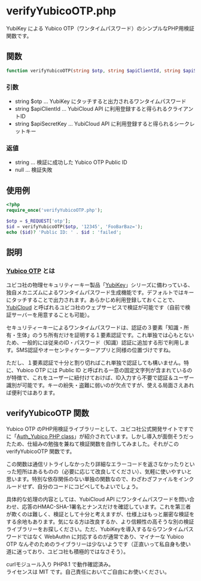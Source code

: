 # verifyYubicoOTP.php

YubiKey による Yubico OTP（ワンタイムパスワード）のシンプルなPHP用検証関数です。  

## 関数

```PHP
function verifyYubicoOTP(string $otp, string $apiClientId, string $apiSecretKey) : ?string
```

### 引数
+ string $otp … YubiKey にタッチすると出力されるワンタイムパスワード
+ string $apiClientId … YubiCloud API に利用登録すると得られるクライアントID
+ string $apiSecretKey … YubiCloud API に利用登録すると得られるシークレットキー

### 返値

+ string … 検証に成功した Yubico OTP Public ID
+ null … 検証失敗

## 使用例

```PHP
<?php
require_once('verifyYubicoOTP.php');

$otp = $_REQUEST['otp'];
$id = verifyYubicoOTP($otp, '12345', 'FooBarBaz=');
echo ($id)? 'Public ID: ' . $id : 'failed';
```

## 説明

### [Yubico OTP](https://developers.yubico.com/OTP/) とは
ユビコ社の物理セキュリティーキー製品「[YubiKey](https://www.yubico.com/products/)」シリーズに備わっている、独自メカニズムによるワンタイムパスワード生成機能です。デフォルトではキーにタッチすることで出力されます。あらかじめ利用登録しておくことで、[YubiCloud](https://www.yubico.com/products/yubicloud/) と呼ばれるユビコ社のウェブサービスで検証が可能です（自前で検証サーバーを用意することも可能）。  

セキュリティーキーによるワンタイムパスワードは、認証の３要素「知識・所有・生体」のうち所有だけを証明する１要素認証です。これ単独では心もとないため、一般的には従来のID・パスワード（知識）認証に追加する形で利用します。SMS認証やオーセンティケーターアプリと同様の位置づけですね。

ただし、１要素認証で十分と割り切ればこれ単独で認証しても構いません。特に、Yubico OTP には Public ID と呼ばれる一意の固定文字列が含まれているのが特徴で、これをユーザーに紐付けておけば、ID入力すら不要で認証＆ユーザー識別が可能です。キーの紛失・盗難に弱いのが欠点ですが、使える局面さえあれば便利ではあります。

## verifyYubicoOTP 関数
Yubico OTP のPHP用検証ライブラリーとして、ユビコ社公式開発サイトですでに「[Auth_Yubico PHP class](https://developers.yubico.com/php-yubico/)」が紹介されています。しかし導入が面倒そうだったため、仕組みの勉強を兼ねて検証関数を自作してみました。それがこの verifyYubicoOTP 関数です。

この関数は通信リトライしなかったり詳細なエラーコードを返さなかったりといった短所はあるものの（必要に応じて改良してください）、気軽に使いやすいと思います。特別な依存関係のない単独の関数なので、わざわざファイルをインクルードせず、自分のコードにコピペしてもよいでしょう。

具体的な処理の内容としては、YubiCloud API にワンタイムパスワードを問い合わせ、応答のHMAC-SHA-1署名とナンスだけを確認しています。これを第三者が欺くのは難しく、検証として十分と考えますが、仕様上はもっと厳密な検証をする余地もあります。気になる方は改良するか、より信頼性の高そうな別の検証ライブラリーをお探しください。ただ、YubiKeyを導入するならワンタイムパスワードではなく WebAuthn に対応するのが通常であり、マイナーな Yubico OTP なんぞのためのライブラリーは少ないようです（正直いって私自身も使い道に迷っており、ユビコ社も積極的ではなさそう）。

curlモジュール入り PHP8.1 で動作確認済み。  
ライセンスは MIT です。自己責任においてご自由にお使いください。
